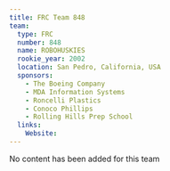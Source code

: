 ```yaml
---
title: FRC Team 848
team:
  type: FRC
  number: 848
  name: ROBOHUSKIES
  rookie_year: 2002
  location: San Pedro, California, USA
  sponsors:
    - The Boeing Company
    - MDA Information Systems
    - Roncelli Plastics
    - Conoco Phillips
    - Rolling Hills Prep School
  links:
    Website: 
---
```

No content has been added for this team